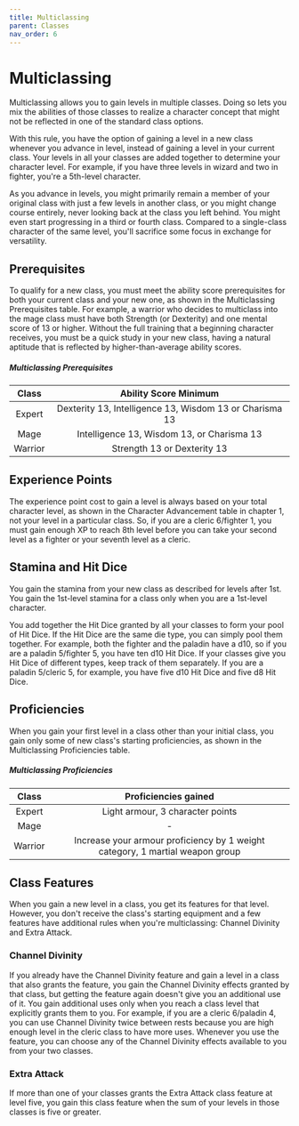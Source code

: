 ```yaml
---
title: Multiclassing
parent: Classes
nav_order: 6
---
```


# Multiclassing
Multiclassing allows you to gain levels in multiple classes. Doing so lets you mix the abilities of those classes to realize a character concept that might not be reflected in one of the standard class options.

With this rule, you have the option of gaining a level in a new class whenever you advance in level, instead of gaining a level in your current class. Your levels in all your classes are added together to determine your character level. For example, if you have three levels in wizard and two in fighter, you're a 5th-level character.

As you advance in levels, you might primarily remain a member of your original class with just a few levels in another class, or you might change course entirely, never looking back at the class you left behind. You might even start progressing in a third or fourth class. Compared to a single-class character of the same level, you'll sacrifice some focus in exchange for versatility.

## Prerequisites
To qualify for a new class, you must meet the ability score prerequisites for both your current class and your new one, as shown in the Multiclassing Prerequisites table. For example, a warrior who decides to multiclass into the mage class must have both Strength (or Dexterity) and one mental score of 13 or higher. Without the full training that a beginning character receives, you must be a quick study in your new class, having a natural aptitude that is reflected by higher-than-average ability scores.

##### Multiclassing Prerequisites

| Class | Ability Score Minimum |
|:-----:|:---------------------:|
| Expert | Dexterity 13, Intelligence 13, Wisdom 13 or Charisma 13 |
| Mage | Intelligence 13, Wisdom 13, or Charisma 13 |
| Warrior |  Strength 13 or Dexterity 13 |

## Experience Points
The experience point cost to gain a level is always based on your total character level, as shown in the Character Advancement table in chapter 1, not your level in a particular class. So, if you are a cleric 6/fighter 1, you must gain enough XP to reach 8th level before you can take your second level as a fighter or your seventh level as a cleric.

## Stamina and Hit Dice
You gain the stamina from your new class as described for levels after 1st. You gain the 1st-level stamina for a class only when you are a 1st-level character.

You add together the Hit Dice granted by all your classes to form your pool of Hit Dice. If the Hit Dice are the same die type, you can simply pool them together. For example, both the fighter and the paladin have a d10, so if you are a paladin 5/fighter 5, you have ten d10 Hit Dice. If your classes give you Hit Dice of different types, keep track of them separately. If you are a paladin 5/cleric 5, for example, you have five d10 Hit Dice and five d8 Hit Dice.

## Proficiencies
When you gain your first level in a class other than your initial class, you gain only some of new class's starting proficiencies, as shown in the Multiclassing Proficiencies table.

##### Multiclassing Proficiencies

| Class | Proficiencies gained |
|:-----:|:---------------------:|
| Expert | Light armour, 3 character points |
| Mage | - |
| Warrior | Increase your armour proficiency by 1 weight category, 1 martial weapon group |

## Class Features
When you gain a new level in a class, you get its features for that level. However, you don't receive the class's starting equipment and a few features have additional rules when you're multiclassing: Channel Divinity and Extra Attack.

### Channel Divinity
If you already have the Channel Divinity feature and gain a level in a class that also grants the feature, you gain the Channel Divinity effects granted by that class, but getting the feature again doesn't give you an additional use of it. You gain additional uses only when you reach a class level that explicitly grants them to you. For example, if you are a cleric 6/paladin 4, you can use Channel Divinity twice between rests because you are high enough level in the cleric class to have more uses. Whenever you use the feature, you can choose any of the Channel Divinity effects available to you from your two classes.

### Extra Attack
If more than one of your classes grants the Extra Attack class feature at level five, you gain this class feature when the sum of your levels in those classes is five or greater.
